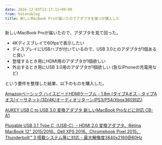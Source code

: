 ```yaml
---
date: 2016-12-03T13:17:11+09:00
from: hatenablog
title: 新しいMacBook Proが届いたのでアダプタを幾つか購入した
---
```


<p>新しいMacBook Proが届いたので、アダプタを見て回った。</p>

<ul>
<li>4Kディスプレイで60fpsで表示したい</li>
<li>ディスプレイにUSBハブが付いているので、USB 3.0とのアダプタが1個あると良い</li>
<li>登壇するとき用にHDMI用のアダプタが1個欲しい</li>
<li>外出するとき用にUSB 3.0用のアダプタが1個欲しい (急なiPhoneの充電用など)</li>
</ul>


<p>という要件を整理した結果、以下のものを購入した。</p>

<p></p><a href="http://www.amazon.co.jp/exec/obidos/ASIN/B014I8SSD0/r7kamura-22/">Amazonベーシック ハイスピードHDMIケーブル - 1.8m (タイプAオス - タイプAオス/イーサネット/3D/4K/オーディオリターン/PS3/PS4/Xbox360対応)</a>

<p></p><a href="http://www.amazon.co.jp/exec/obidos/ASIN/B012FUO62U/r7kamura-22/">AUKEY USB C to USB 3.0 変換アダプタ 新しいMacBook Proなどに対応 CB-A1</a>

<p></p><a href="http://www.amazon.co.jp/exec/obidos/ASIN/B01FIVSC6Y/r7kamura-22/">Plugable USB 3.1 Type C（USB-C）- HDMI 2.0 変換アダプタ、Retina MacBook 12" 2015/2016、Dell XPS 2016、Chromebook Pixel 2015、Thunderbolt™ 3 搭載システム等に対応 - 最大解像度3840x2160@60Hz</a>

